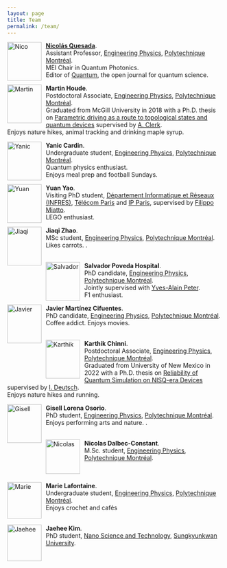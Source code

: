 ```yaml
---
layout: page
title: Team 
permalink: /team/
---
```


<img src="https://www.polymtl.ca/expertises/sites/expertises2.amigow2020.polymtl.ca/files/quesada-nicolas.jpg"
     alt="Nico"
     width="80"
     height="90"
     style="float: left; margin-right: 10px;" /> [**Nicolás Quesada**](https://www.polymtl.ca/expertises/en/quesada-nicolas).  
Assistant Professor, [Engineering Physics](https://www.polymtl.ca/phys/), [Polytechnique Montréal](https://www.polymtl.ca).  
MEI Chair in Quantum Photonics.  
Editor of [Quantum](https://quantum-journal.org/), the open journal for quantum science. 

<img src="https://github.com/polyquantique/polyquantique.github.io/raw/master/assets/images/martin.jpg"
     alt="Martin"
     width="80"
     height="90"
     style="float: left; margin-right: 10px;" /> **Martin Houde**.  
Postdoctoral Associate, [Engineering Physics](https://www.polymtl.ca/phys/), [Polytechnique Montréal](https://www.polymtl.ca).  
Graduated from McGill University in 2018 with a Ph.D. thesis on [Parametric driving as a route to topological states and quantum devices](https://escholarship.mcgill.ca/downloads/rj430699k) supervised by [A. Clerk](https://clerkgroup.uchicago.edu/).  
Enjoys nature hikes, animal tracking and drinking maple syrup.

<img src="https://github.com/polyquantique/polyquantique.github.io/raw/master/assets/images/yanic.jpeg"
     alt="Yanic"
     width="80"
     height="90"
     style="float: left; margin-right: 10px;" /> **Yanic Cardin**.  
Undergraduate student, [Engineering Physics](https://www.polymtl.ca/phys/), [Polytechnique Montréal](https://www.polymtl.ca).  
Quantum physics enthusiast. \
Enjoys meal prep and football Sundays. 

<img src="https://avatars.githubusercontent.com/u/16817699"
     alt="Yuan"
     width="80"
     height="90"
     style="float: left; margin-right: 10px;" /> **Yuan Yao**.  
Visiting PhD student, [Département Informatique et Réseaux (INFRES)](https://www.telecom-paris.fr/fr/lecole/departements-enseignement-recherche/informatique-reseaux), [Télécom Paris](https://www.telecom-paris.fr) and [IP Paris](https://www.ip-paris.fr), supervised by [Filippo Miatto](https://scholar.google.pl/citations?user=zoaxT0QAAAAJ&hl=en).  
LEGO enthusiast.

<img src="https://github.com/polyquantique/polyquantique.github.io/raw/master/assets/images/jiaqi.jpg"
     alt="Jiaqi"
     width="80"
     height="90"
     style="float: left; margin-right: 10px;" /> **Jiaqi Zhao**.  
MSc student, [Engineering Physics](https://www.polymtl.ca/phys/), [Polytechnique Montréal](https://www.polymtl.ca).  
Likes carrots.
.<br><br>

<img src="https://github.com/polyquantique/polyquantique.github.io/raw/master/assets/images/salvador.jpg"
     alt="Salvador"
     width="80" 
     height="90"
     style="float: left; margin-right: 10px;" /> **Salvador Poveda Hospital**.  
PhD candidate, [Engineering Physics](https://www.polymtl.ca/phys/), [Polytechnique Montréal](https://www.polymtl.ca). \
Jointly supervised with [Yves-Alain Peter](https://www.polymtl.ca/phys/en/yves-alain-peter). \
F1 enthusiast.


<img src="https://user-images.githubusercontent.com/95931266/177825256-34d87df1-e38e-4f7e-84cc-c729bcf2caa4.jpg"
     alt="Javier"
     width="80"
     height="90"
     style="float: left; margin-right: 10px;" /> **Javier Martínez Cifuentes**. \
PhD candidate, [Engineering Physics](https://www.polymtl.ca/phys/), [Polytechnique Montréal](https://www.polymtl.ca). \
Coffee addict. Enjoys movies.
<br><br>

<img src="https://github.com/polyquantique/polyquantique.github.io/raw/master/assets/images/karthik.jpg"
     alt="Karthik"
     width="80"
     height="90"
     style="float: left; margin-right: 10px;" /> **Karthik Chinni**. \
Postdoctoral Associate, [Engineering Physics](https://www.polymtl.ca/phys/), [Polytechnique Montréal](https://www.polymtl.ca).  
Graduated from University of New Mexico in 2022 with a Ph.D. thesis on [Reliability of Quantum Simulation on NISQ-era Devices
](https://digitalrepository.unm.edu/phyc_etds/246/) supervised by [I. Deutsch](https://cquic.unm.edu/research/research-groups/deutsch-research-group/index.html).  
Enjoys nature hikes and running.



<img src="https://github.com/polyquantique/polyquantique.github.io/raw/master/assets/images/gisell.jpg"
     alt="Gisell"
     width="80"
     height="90"
     style="float: left; margin-right: 10px;" /> **Gisell Lorena Osorio**. \
PhD student, [Engineering Physics](https://www.polymtl.ca/phys/), [Polytechnique Montréal](https://www.polymtl.ca). \
Enjoys performing arts and nature.
.<br><br>


<img src="https://github.com/polyquantique/polyquantique.github.io/raw/master/assets/images/nicolas-dalbec.jpg"
    alt="Nicolas"
     width="80"
     height="80"
     style="float: left; margin-right: 10px;" /> **Nicolas Dalbec-Constant**. \
M.Sc. student, [Engineering Physics](https://www.polymtl.ca/phys/), [Polytechnique Montréal](https://www.polymtl.ca). \
<br><br>


<img src="https://github.com/polyquantique/polyquantique.github.io/raw/master/assets/images/marie.jpeg"
    alt="Marie"
     width="80"
     height="85"
     style="float: left; margin-right: 10px;" /> **Marie Lafontaine**. \
Undergraduate student, [Engineering Physics](https://www.polymtl.ca/phys/), [Polytechnique Montréal](https://www.polymtl.ca). \
Enjoys crochet and cafés 
<br><br>

<img src="https://github.com/polyquantique/polyquantique.github.io/raw/master/assets/images/jaehee.jpeg"
    alt="Jaehee"
     width="80"
     height="85"
     style="float: left; margin-right: 10px;" /> **Jaehee Kim**. \
PhD student, [Nano Science and Technology](https://saint.skku.edu/saint/index.do), [Sungkyunkwan University](https://www.skku.edu/eng/). \
<br><br>
